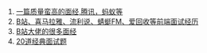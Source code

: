 1. [一篇质量蛮高的面经,腾讯，蚂蚁等](https://juejin.cn/post/6939774328858738696?utm_source=gold_browser_extension)
2. [B站、喜马拉雅、流利说、蜻蜓FM、爱回收等前端面试经历](https://www.javascriptc.com/2774.html)
3. [B站大佬的很多面经](https://www.ershicimi.com/p/01b2144418bc9ad00988a878e6c3a2e8)
4. [20道经典面试题](https://juejin.im/post/5d124a12f265da1b9163a28d)
